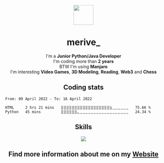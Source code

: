 <div align="center">
    <img src="https://github.com/merive/merive/blob/master/assets/merive.svg" width="64">
    <h1>merive_</h1>
</div>

<div align="center">
    <p>
        I'm a <b>Junior Python/Java Developer</b><br>
        I'm coding more than <b>2 years</b><br>
        BTW I'm using <b>Manjaro</b><br>
        I'm interesting <b>Video Games</b>, <b>3D Modeling</b>, <b>Reading</b>, <b>Web3</b> and <b>Chess</b>
    </p>
</div>
   
<h2 align="center">Coding stats</h2>
<!--START_SECTION:waka-->

```text
From: 09 April 2022 - To: 16 April 2022

HTML     2 hrs 21 mins   ⣿⣿⣿⣿⣿⣿⣿⣿⣿⣿⣿⣿⣿⣿⣿⣿⣿⣿⣷⣀⣀⣀⣀⣀⣀   75.66 %
Python   45 mins         ⣿⣿⣿⣿⣿⣿⣄⣀⣀⣀⣀⣀⣀⣀⣀⣀⣀⣀⣀⣀⣀⣀⣀⣀⣀   24.34 %
```

<!--END_SECTION:waka-->

<div align="center">
    <h2>Skills</h2>
    <img src="https://skillicons.dev/icons?i=linux,py,java,bash,html,css,bootstrap,svg,heroku,postgres,androidstudio,eclipse,idea,vim,regex,git,markdown,blender" />
</div>

<div align="center">
    <h2>Find more information about me on my <a href="https://merive.herokuapp.com/">Website</a></h2>
</div>
